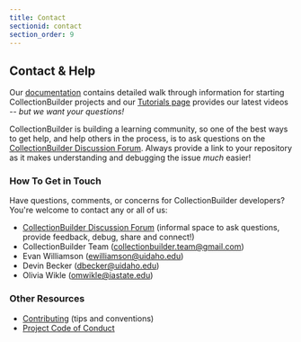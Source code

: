 ```yaml
---
title: Contact
sectionid: contact
section_order: 9
---
```


## Contact & Help

Our [documentation](https://collectionbuilder.github.io/cb-docs/) contains detailed walk through information for starting CollectionBuilder projects and our [Tutorials page](https://collectionbuilder.github.io/tutorials.html) provides our latest videos -- *but we want your questions!*

CollectionBuilder is building a learning community, so one of the best ways to get help, and help others in the process, is to ask questions on the [CollectionBuilder Discussion Forum](https://github.com/orgs/CollectionBuilder/discussions).
Always provide a link to your repository as it makes understanding and debugging the issue *much* easier!

### How To Get in Touch

Have questions, comments, or concerns for CollectionBuilder developers?
You're welcome to contact any or all of us:

- [CollectionBuilder Discussion Forum](https://github.com/orgs/CollectionBuilder/discussions) (informal space to ask questions, provide feedback, debug, share and connect!)
- CollectionBuilder Team (<collectionbuilder.team@gmail.com>)
- Evan Williamson (<ewilliamson@uidaho.edu>)
- Devin Becker (<dbecker@uidaho.edu>)
- Olivia Wikle (<omwikle@iastate.edu>)

### Other Resources

- [Contributing](https://github.com/CollectionBuilder/collectionbuilder.github.io/blob/main/CONTRIBUTING.md) (tips and conventions)
- [Project Code of Conduct](https://github.com/CollectionBuilder/collectionbuilder.github.io/blob/main/CODE_OF_CONDUCT.md)
